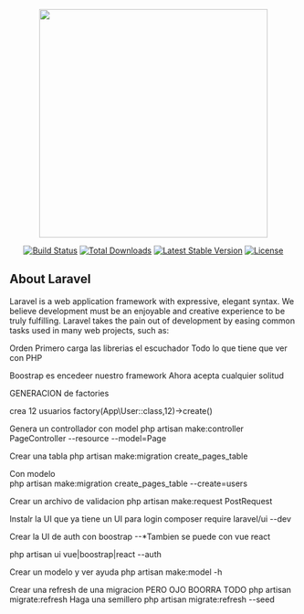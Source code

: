 <p align="center"><a href="https://laravel.com" target="_blank"><img src="https://raw.githubusercontent.com/laravel/art/master/logo-lockup/5%20SVG/2%20CMYK/1%20Full%20Color/laravel-logolockup-cmyk-red.svg" width="400"></a></p>

<p align="center">
<a href="https://travis-ci.org/laravel/framework"><img src="https://travis-ci.org/laravel/framework.svg" alt="Build Status"></a>
<a href="https://packagist.org/packages/laravel/framework"><img src="https://poser.pugx.org/laravel/framework/d/total.svg" alt="Total Downloads"></a>
<a href="https://packagist.org/packages/laravel/framework"><img src="https://poser.pugx.org/laravel/framework/v/stable.svg" alt="Latest Stable Version"></a>
<a href="https://packagist.org/packages/laravel/framework"><img src="https://poser.pugx.org/laravel/framework/license.svg" alt="License"></a>
</p>

## About Laravel

Laravel is a web application framework with expressive, elegant syntax. We believe development must be an enjoyable and creative experience to be truly fulfilling. Laravel takes the pain out of development by easing common tasks used in many web projects, such as:

Orden Primero carga las librerias el escuchador
 Todo lo que tiene que ver con PHP

 Boostrap es encedeer nuestro framework
 Ahora acepta cualquier solitud

 GENERACION de factories

crea 12 usuarios
    factory(App\User::class,12)->create()

Genera un controllador con model
    php artisan make:controller PageController --resource --model=Page

Crear una tabla
php artisan make:migration create_pages_table

Con modelo  
php artisan make:migration create_pages_table --create=users

Crear un archivo de validacion 
php artisan make:request PostRequest

Instalr la UI que ya tiene un UI para login
composer require laravel/ui --dev

Crear la UI de auth con boostrap
--*Tambien se puede con vue react

php artisan ui vue|boostrap|react --auth

Crear un modelo y ver ayuda
php artisan make:model -h

Crear una refresh de una migracion PERO OJO BOORRA TODO
php artisan migrate:refresh 
Haga una semillero
php artisan migrate:refresh --seed
